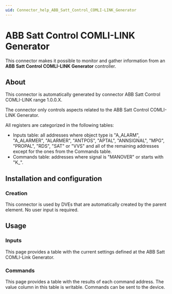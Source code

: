 ```yaml
---
uid: Connector_help_ABB_Satt_Control_COMLI-LINK_Generator
---
```


# ABB Satt Control COMLI-LINK Generator

This connector makes it possible to monitor and gather information from an **ABB** **Satt Control COMLI-LINK Generator** controller.

## About

This connector is automatically generated by connector ABB Satt Control COMLI-LINK range 1.0.0.X.

The connector only controls aspects related to the ABB Satt Control COMLI-LINK Generator.

All registers are categorized in the following tables:

- Inputs table: all addresses where object type is "A_ALARM", "A_ALARMER", "ALARMER", "ANTPOS", "APTAL", "ANNSIGNAL", "MPG", "PROPAL", "RDS", "SAT" or "VVS" and all of the remaining addresses except for the ones from the Commands table.
- Commands table: addresses where signal is "MANOVER" or starts with "K\_".

## Installation and configuration

### Creation

This connector is used by DVEs that are automatically created by the parent element. No user input is required.

## Usage

### Inputs

This page provides a table with the current settings defined at the ABB Satt COMLI-Link Generator.

### Commands

This page provides a table with the results of each command address. The value column in this table is writable. Commands can be sent to the device.
